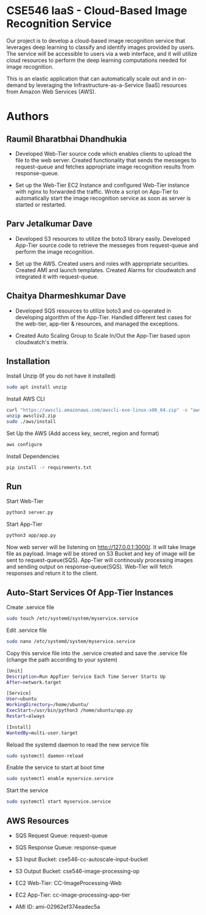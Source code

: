 
# CSE546 IaaS - Cloud-Based Image Recognition Service
Our project is to develop a cloud-based image recognition service that leverages deep learning to classify and identify images provided by users. The service will be accessible to users via a web interface, and it will utilize cloud resources to perform the deep learning computations needed for image recognition.

This is an elastic application that can automatically scale out and in on-demand by leveraging the Infrastructure-as-a-Service (IaaS) resources from Amazon Web Services (AWS). 

# Authors

## Raumil Bharatbhai Dhandhukia

- Developed Web-Tier source code which enables clients to upload the file to the web server. Created functionality that sends the messeges to request-queue and fetches appropriate image recognition results from response-queue.

- Set up the Web-Tier EC2 Instance and configured Web-Tier instance with nginx to forwarded the traffic. Wrote a script on App-Tier to automatically start the image recognition service as soon as server is started or restarted.

## Parv Jetalkumar Dave

- Developed S3 resources to utilize the boto3 library easily. Developed App-Tier source code to retrieve the messeges from request-queue and perform the image recognition. 

- Set up the AWS. Created users and roles with appropriate securities. Created AMI and launch templates. Created Alarms for cloudwatch and integrated it with request-queue.

## Chaitya Dharmeshkumar Dave

- Developed SQS resources to utilize boto3 and co-operated in developing algorithm of the App-Tier. Handled different test cases for the web-tier, app-tier & resources, and managed the exceptions.

- Created Auto Scaling Group to Scale In/Out the App-Tier based upon cloudwatch's metrix.





## Installation

Install Unzip (If you do not have it installed)

```bash
sudo apt install unzip
```

Install AWS CLI

```bash
curl "https://awscli.amazonaws.com/awscli-exe-linux-x86_64.zip" -o "awscliv2.zip"
unzip awscliv2.zip
sudo ./aws/install
```

Set Up the AWS (Add access key, secret, region and format)

```bash
aws configure
```

Install Dependencies

```bash
pip install -r requirements.txt
```

## Run 

Start Web-Tier

```bash
python3 server.py
```

Start App-Tier

```bash
python3 app/app.py
```

Now web server will be listening on http://127.0.0.1:3000/. It will take Image file as payload. Image will be stored on S3 Bucket and key of image will be sent to request-queue(SQS). App-Tier will continously processing images and sending output on response-queue(SQS). Web-Tier will fetch responses and return it to the client.

    
## Auto-Start Services Of App-Tier Instances

Create .service file

```bash
sudo touch /etc/systemd/system/myservice.service
```

Edit .service file

```bash
sudo nano /etc/systemd/system/myservice.service
```

Copy this service file into the .service created and save the .service file (change the path according to your system)

```bash
[Unit]
Description=Run AppTier Service Each Time Server Starts Up
After=network.target

[Service]
User=ubuntu
WorkingDirectory=/home/ubuntu/
ExecStart=/usr/bin/python3 /home/ubuntu/app.py
Restart=always

[Install]
WantedBy=multi-user.target

```

Reload the systemd daemon to read the new service file

```bash
sudo systemctl daemon-reload
```

Enable the service to start at boot time

```bash
sudo systemctl enable myservice.service
```

Start the service

```bash
sudo systemctl start myservice.service
```
## AWS Resources

- SQS Request Queue: request-queue

- SQS Response Queue: response-queue

- S3 Input Bucket: cse546-cc-autoscale-input-bucket

- S3 Output Bucket: cse546-image-processing-op

- EC2 Web-Tier: CC-ImageProcessing-Web

- EC2 App-Tier: cc-image-processing-app-tier

- AMI ID: ami-02962ef374eadec5a




